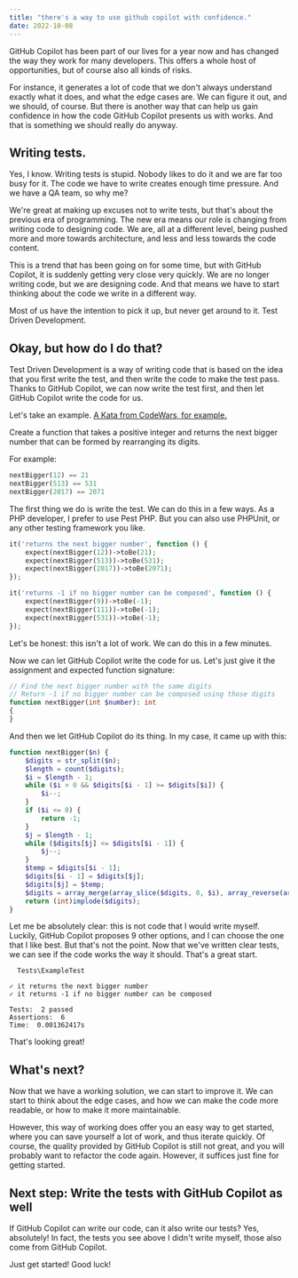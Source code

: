 ```yaml
---
title: "there's a way to use github copilot with confidence."
date: 2022-10-08
---
```

GitHub Copilot has been part of our lives for a year now and has changed the way they work for many developers. This offers a whole host of opportunities, but of course also all kinds of risks.

For instance, it generates a lot of code that we don't always understand exactly what it does, and what the edge cases are. We can figure it out, and we should, of course. But there is another way that can help us gain confidence in how the code GitHub Copilot presents us with works. And that is something we should really do anyway.

## Writing tests.
Yes, I know. Writing tests is stupid. Nobody likes to do it and we are far too busy for it. The code we have to write creates enough time pressure. And we have a QA team, so why me?

We're great at making up excuses not to write tests, but that's about the previous era of programming. The new era means our role is changing from writing code to designing code. We are, all at a different level, being pushed more and more towards architecture, and less and less towards the code content.

This is a trend that has been going on for some time, but with GitHub Copilot, it is suddenly getting very close very quickly. We are no longer writing code, but we are designing code. And that means we have to start thinking about the code we write in a different way.

Most of us have the intention to pick it up, but never get around to it. Test Driven Development.

## Okay, but how do I do that?
Test Driven Development is a way of writing code that is based on the idea that you first write the test, and then write the code to make the test pass. Thanks to GitHub Copilot, we can now write the test first, and then let GitHub Copilot write the code for us.

Let's take an example. [A Kata from CodeWars, for example.](https://www.codewars.com/kata/55983863da40caa2c900004e)

Create a function that takes a positive integer and returns the next bigger number that can be formed by rearranging its digits.

For example:

```php
nextBigger(12) == 21
nextBigger(513) == 531
nextBigger(2017) == 2071
```

The first thing we do is write the test. We can do this in a few ways. As a PHP developer, I prefer to use Pest PHP. But you can also use PHPUnit, or any other testing framework you like.

```php
it('returns the next bigger number', function () {
    expect(nextBigger(12))->toBe(21);
    expect(nextBigger(513))->toBe(531);
    expect(nextBigger(2017))->toBe(2071);
});

it('returns -1 if no bigger number can be composed', function () {
    expect(nextBigger(9))->toBe(-1);
    expect(nextBigger(111))->toBe(-1);
    expect(nextBigger(531))->toBe(-1);
});
```

Let's be honest: this isn't a lot of work. We can do this in a few minutes.

Now we can let GitHub Copilot write the code for us. Let's just give it the assignment and expected function signature:

```php
// Find the next bigger number with the same digits
// Return -1 if no bigger number can be composed using those digits
function nextBigger(int $number): int
{
}
```

And then we let GitHub Copilot do its thing. In my case, it came up with this:

```php
function nextBigger($n) {
    $digits = str_split($n);
    $length = count($digits);
    $i = $length - 1;
    while ($i > 0 && $digits[$i - 1] >= $digits[$i]) {
        $i--;
    }
    if ($i <= 0) {
        return -1;
    }
    $j = $length - 1;
    while ($digits[$j] <= $digits[$i - 1]) {
        $j--;
    }
    $temp = $digits[$i - 1];
    $digits[$i - 1] = $digits[$j];
    $digits[$j] = $temp;
    $digits = array_merge(array_slice($digits, 0, $i), array_reverse(array_slice($digits, $i)));
    return (int)implode($digits);
}
```

Let me be absolutely clear: this is not code that I would write myself. Luckily, GitHub Copilot proposes 9 other options, and I can choose the one that I like best. But that's not the point. Now that we've written clear tests, we can see if the code works the way it should. That's a great start.

```
  Tests\ExampleTest 

✓ it returns the next bigger number
✓ it returns -1 if no bigger number can be composed

Tests:  2 passed
Assertions:  6
Time:  0.001362417s
```

That's looking great!

## What's next?
Now that we have a working solution, we can start to improve it. We can start to think about the edge cases, and how we can make the code more readable, or how to make it more maintainable.

However, this way of working does offer you an easy way to get started, where you can save yourself a lot of work, and thus iterate quickly. Of course, the quality provided by GitHub Copilot is still not great, and you will probably want to refactor the code again. However, it suffices just fine for getting started.

## Next step: Write the tests with GitHub Copilot as well
If GitHub Copilot can write our code, can it also write our tests? Yes, absolutely! In fact, the tests you see above I didn't write myself, those also come from GitHub Copilot.

Just get started! Good luck!
